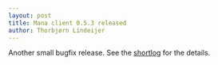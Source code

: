 ```yaml
---
layout: post
title: Mana client 0.5.3 released
author: Thorbjørn Lindeijer
---
```


Another small bugfix release. See the <a
href="http://manasource.org/files/mana-0.5.3-shortlog.txt">shortlog</a>
for the details.
